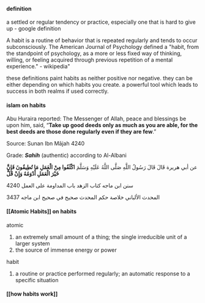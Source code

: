 #### definition

a settled or regular tendency or practice, especially one that is hard to give up - google definition 

A habit is a routine of behavior that is repeated regularly and tends to occur subconsciously. The American Journal of Psychology defined a "habit, from the standpoint of psychology, as a more or less fixed way of thinking, willing, or feeling acquired through previous repetition of a mental experience." - wikipedia"

these definitions paint habits as neither positive nor negative. they can be either depending on which habits you create. a powerful tool which leads to success in both realms if used correctly.


#### islam on habits

Abu Huraira reported: The Messenger of Allah, peace and blessings be upon him, said, “**Take up good deeds only as much as you are able, for the best deeds are those done regularly even if they are few**.”

Source: Sunan Ibn Mājah 4240

Grade: **_Sahih_** (authentic) according to Al-Albani

عن أبي هريرة قَالَ قَالَ رَسُولُ اللَّهِ صَلَّى اللَّهُ عَلَيْهِ وَسَلَّمَ **اكْلَفُوا مِنْ الْعَمَلِ مَا تُطِيقُونَ فَإِنَّ خَيْرَ الْعَمَلِ أَدْوَمُهُ وَإِنْ قَلَّ**

4240 سنن ابن ماجه كتاب الزهد باب المداومة على العمل

3437 المحدث الألباني خلاصة حكم المحدث صحيح في صحيح ابن ماجه


#### [[Atomic Habits]] on habits

atomic 
1. an extremely small amount of a thing; the single irreducible unit of a larger system
2. the source of immense energy or power

habit
1. a routine or practice performed regularly; an automatic response to a specific situation

#### [[how habits work]]